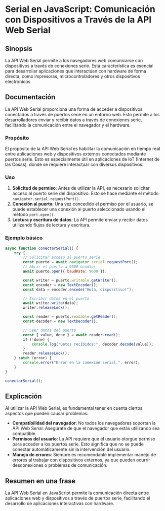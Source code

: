 <!--
Meta Description: # Serial en JavaScript: Comunicación con Dispositivos a Través de la API Web Serial ## Sinopsis La API Web Serial permite a los navegadores web comuni...
Meta Keywords: serial, web, puerto, api, dispositivos
-->

# Serial en JavaScript: Comunicación con Dispositivos a Través de la API Web Serial

## Sinopsis
La API Web Serial permite a los navegadores web comunicarse con dispositivos a través de conexiones serie. Esta característica es esencial para desarrollar aplicaciones que interactúan con hardware de forma directa, como impresoras, microcontroladores y otros dispositivos electrónicos.

## Documentación
La API Web Serial proporciona una forma de acceder a dispositivos conectados a través de puertos serie en un entorno web. Esto permite a los desarrolladores enviar y recibir datos a través de conexiones serie, facilitando la comunicación entre el navegador y el hardware.

### Propósito
El propósito de la API Web Serial es habilitar la comunicación en tiempo real entre aplicaciones web y dispositivos externos conectados mediante puertos serie. Esto es especialmente útil en aplicaciones de IoT (Internet de las Cosas), donde se requiere interactuar con diversos dispositivos.

### Uso
1. **Solicitud de permiso**: Antes de utilizar la API, es necesario solicitar acceso al puerto serie del dispositivo. Esto se hace mediante el método `navigator.serial.requestPort()`.
2. **Conexión al puerto**: Una vez concedido el permiso por el usuario, se puede establecer una conexión al puerto seleccionado usando el método `port.open()`.
3. **Lectura y escritura de datos**: La API permite enviar y recibir datos utilizando flujos de lectura y escritura.

### Ejemplo básico
```javascript
async function conectarSerial() {
    try {
        // Solicitar acceso al puerto serie
        const puerto = await navigator.serial.requestPort();
        // Abrir el puerto a 9600 baudios
        await puerto.open({ baudRate: 9600 });

        const writer = puerto.writable.getWriter();
        const encoder = new TextEncoder();
        const data = encoder.encode("Hola, dispositivo!");

        // Escribir datos en el puerto
        await writer.write(data);
        writer.releaseLock();

        const reader = puerto.readable.getReader();
        const decoder = new TextDecoder();

        // Leer datos del puerto
        const { value, done } = await reader.read();
        if (!done) {
            console.log("Datos recibidos:", decoder.decode(value));
        }
        reader.releaseLock();
    } catch (error) {
        console.error("Error en la conexión serial:", error);
    }
}

conectarSerial();
```

## Explicación
Al utilizar la API Web Serial, es fundamental tener en cuenta ciertos aspectos que pueden causar problemas:

- **Compatibilidad del navegador**: No todos los navegadores soportan la API Web Serial. Asegúrate de que el navegador que estás utilizando sea compatible.
- **Permisos del usuario**: La API requiere que el usuario otorgue permiso para acceder a los puertos serie. Esto significa que no se puede conectar automáticamente sin la intervención del usuario.
- **Manejo de errores**: Siempre es recomendable implementar manejo de errores al trabajar con dispositivos externos, ya que pueden ocurrir desconexiones o problemas de comunicación.

## Resumen en una frase
La API Web Serial en JavaScript permite la comunicación directa entre aplicaciones web y dispositivos a través de puertos serie, facilitando el desarrollo de aplicaciones interactivas con hardware.